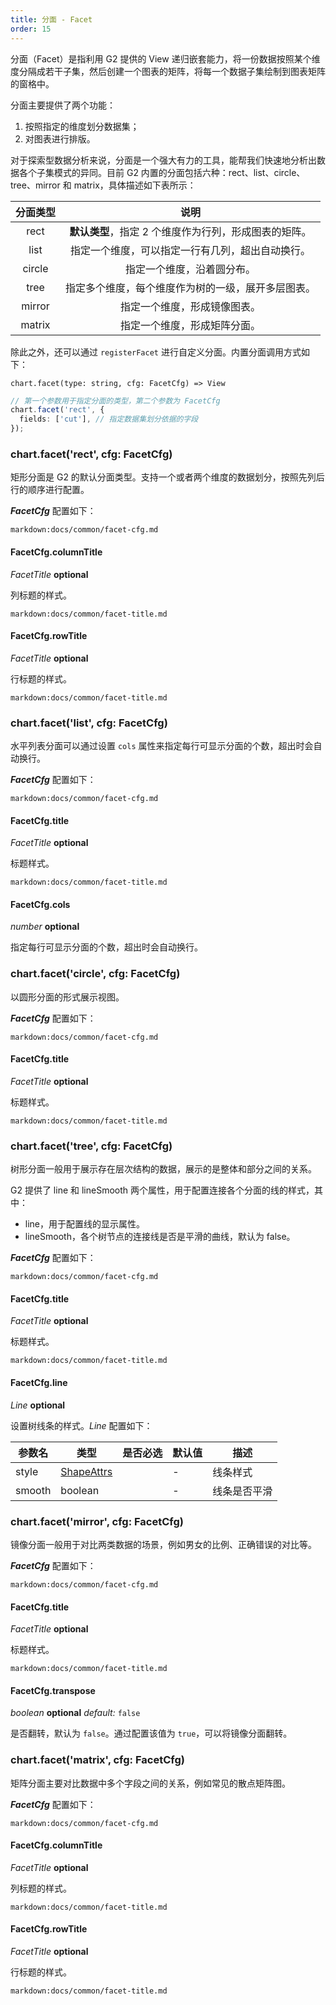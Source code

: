 ```yaml
---
title: 分面 - Facet
order: 15
---
```


分面（Facet）是指利用 G2 提供的 View 递归嵌套能力，将一份数据按照某个维度分隔成若干子集，然后创建一个图表的矩阵，将每一个数据子集绘制到图表矩阵的窗格中。

分面主要提供了两个功能：

1. 按照指定的维度划分数据集；
1. 对图表进行排版。

对于探索型数据分析来说，分面是一个强大有力的工具，能帮我们快速地分析出数据各个子集模式的异同。目前 G2 内置的分面包括六种：rect、list、circle、tree、mirror 和 matrix，具体描述如下表所示：

| **分面类型** |                       **说明**                        |
| :----------: | :---------------------------------------------------: |
|     rect     | **默认类型**，指定 2 个维度作为行列，形成图表的矩阵。 |
|     list     |   指定一个维度，可以指定一行有几列，超出自动换行。    |
|    circle    |              指定一个维度，沿着圆分布。               |
|     tree     |  指定多个维度，每个维度作为树的一级，展开多层图表。   |
|    mirror    |             指定一个维度，形成镜像图表。              |
|    matrix    |             指定一个维度，形成矩阵分面。              |

除此之外，还可以通过 `registerFacet` 进行自定义分面。内置分面调用方式如下：

```sign
chart.facet(type: string, cfg: FacetCfg) => View
```

```ts
// 第一个参数用于指定分面的类型，第二个参数为 FacetCfg
chart.facet('rect', {
  fields: ['cut'], // 指定数据集划分依据的字段
});
```

### chart.facet('rect', cfg: FacetCfg)

矩形分面是 G2 的默认分面类型。支持一个或者两个维度的数据划分，按照先列后行的顺序进行配置。

<playground path='facet/facet/demo/rect.ts' rid='rect'></playground>

_**FacetCfg**_ 配置如下：

`markdown:docs/common/facet-cfg.md`

#### FacetCfg.columnTitle

<description> _FacetTitle_ **optional**</description>

列标题的样式。

`markdown:docs/common/facet-title.md`

#### FacetCfg.rowTitle

<description> _FacetTitle_ **optional**</description>

行标题的样式。

`markdown:docs/common/facet-title.md`

### chart.facet('list', cfg: FacetCfg)

水平列表分面可以通过设置 `cols` 属性来指定每行可显示分面的个数，超出时会自动换行。

<playground path='facet/facet/demo/list.ts' rid='list'></playground>

_**FacetCfg**_ 配置如下：

`markdown:docs/common/facet-cfg.md`

#### FacetCfg.title

<description> _FacetTitle_ **optional**</description>

标题样式。

`markdown:docs/common/facet-title.md`

#### FacetCfg.cols

<description> _number_ **optional**</description>

指定每行可显示分面的个数，超出时会自动换行。

### chart.facet('circle', cfg: FacetCfg)

以圆形分面的形式展示视图。

<playground path='facet/facet/demo/circle.ts' rid='circle'></playground>

_**FacetCfg**_ 配置如下：

`markdown:docs/common/facet-cfg.md`

#### FacetCfg.title

<description> _FacetTitle_ **optional**</description>

标题样式。

`markdown:docs/common/facet-title.md`

### chart.facet('tree', cfg: FacetCfg)

树形分面一般用于展示存在层次结构的数据，展示的是整体和部分之间的关系。

G2 提供了 line 和 lineSmooth 两个属性，用于配置连接各个分面的线的样式，其中：

- line，用于配置线的显示属性。
- lineSmooth，各个树节点的连接线是否是平滑的曲线，默认为 false。

<playground path='facet/facet/demo/tree.ts' rid='tree'></playground>

_**FacetCfg**_ 配置如下：

`markdown:docs/common/facet-cfg.md`

#### FacetCfg.title

<description> _FacetTitle_ **optional**</description>

标题样式。

`markdown:docs/common/facet-title.md`

#### FacetCfg.line

<description> _Line_ **optional**</description>

设置树线条的样式。_Line_ 配置如下：

| 参数名 | 类型                               | 是否必选 | 默认值 | 描述         |
| ------ | ---------------------------------- | -------- | ------ | ------------ |
| style  | [ShapeAttrs](../shape/shape-attrs) |          | -      | 线条样式     |
| smooth | boolean                            |          | -      | 线条是否平滑 |

### chart.facet('mirror', cfg: FacetCfg)

镜像分面一般用于对比两类数据的场景，例如男女的比例、正确错误的对比等。

<playground path='facet/facet/demo/mirror.ts' rid='mirror'></playground>

_**FacetCfg**_ 配置如下：

`markdown:docs/common/facet-cfg.md`

#### FacetCfg.title

<description> _FacetTitle_ **optional**</description>

标题样式。

`markdown:docs/common/facet-title.md`

#### FacetCfg.transpose

<description> _boolean_ **optional** _default:_ `false`</description>

是否翻转，默认为 `false`。通过配置该值为 `true`，可以将镜像分面翻转。

<playground path='facet/facet/demo/mirror-transpose.ts' rid='mirror-transpose'></playground>

### chart.facet('matrix', cfg: FacetCfg)

矩阵分面主要对比数据中多个字段之间的关系，例如常见的散点矩阵图。

<playground path='facet/facet/demo/matrix.ts' rid='matrix'></playground>

_**FacetCfg**_ 配置如下：

`markdown:docs/common/facet-cfg.md`

#### FacetCfg.columnTitle

<description> _FacetTitle_ **optional**</description>

列标题的样式。

`markdown:docs/common/facet-title.md`

#### FacetCfg.rowTitle

<description> _FacetTitle_ **optional**</description>

行标题的样式。

`markdown:docs/common/facet-title.md`
